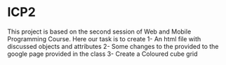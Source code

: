 # ICP2
This project is based on the second session of Web and Mobile Programming Course.
Here our task is to create 
1- An html file with discussed objects and attributes
2- Some changes to the provided to the google page provided in the class
3- Create a Coloured cube grid
